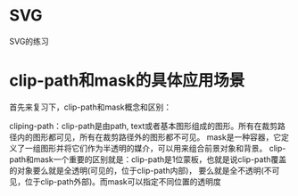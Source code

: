 # SVG
SVG的练习

# clip-path和mask的具体应用场景
首先来复习下，clip-path和mask概念和区别：

cliping-path：clip-path是由path, text或者基本图形组成的图形。所有在裁剪路径内的图形都可见，所有在裁剪路径外的图形都不可见。
mask是一种容器，它定义了一组图形并将它们作为半透明的媒介，可以用来组合前景对象和背景。
clip-path和mask一个重要的区别就是：clip-path是1位蒙板，也就是说clip-path覆盖的对象要么就是全透明(可见的，位于clip-path内部)，
要么就是全不透明(不可见，位于clip-path外部)。而mask可以指定不同位置的透明度